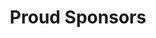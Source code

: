 <h1 style = "text-align: center;">Proud Sponsors</h1>
<link rel="shortcut icon" type="image/jpg" href="https://raw.githubusercontent.com/WMCharityStream/Student-Government/gh-pages/tabheader16x16.png">

